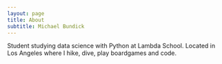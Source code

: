 ```yaml
---
layout: page
title: About
subtitle: Michael Bundick
---
```


Student studying data science with Python at Lambda School.
Located in Los Angeles where I hike, dive, play boardgames and code.
